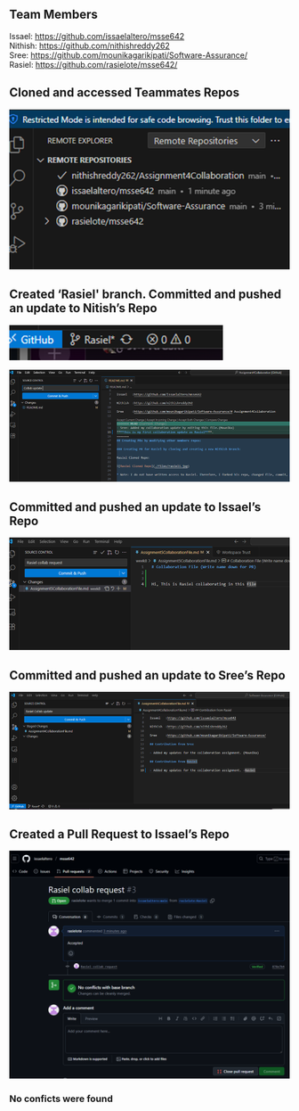 ## Team Members
Issael:  https://github.com/issaelaltero/msse642  
Nithish: https://github.com/nithishreddy262  
Sree:    https://github.com/mounikagarikipati/Software-Assurance/  
Rasiel:  https://github.com/rasielote/msse642/

## Cloned and accessed Teammates Repos  

![alt text](./Resources%20Folder/Screenshots/image8-5.png)

## Created ‘Rasiel' branch. Committed and pushed an update to Nitish’s Repo
![alt text](./Resources%20Folder/Screenshots/image-9.png)

![alt text](./Resources%20Folder/Screenshots/image-10.png)

## Committed and pushed an update to Issael’s Repo
![alt text](./Resources%20Folder/Screenshots/image-11.png)

## Committed and pushed an update to Sree’s Repo
![alt text](./Resources%20Folder/Screenshots/image-12.png)

## Created a Pull Request to Issael’s Repo
![alt text](image-1.png)

### No conficts were found
